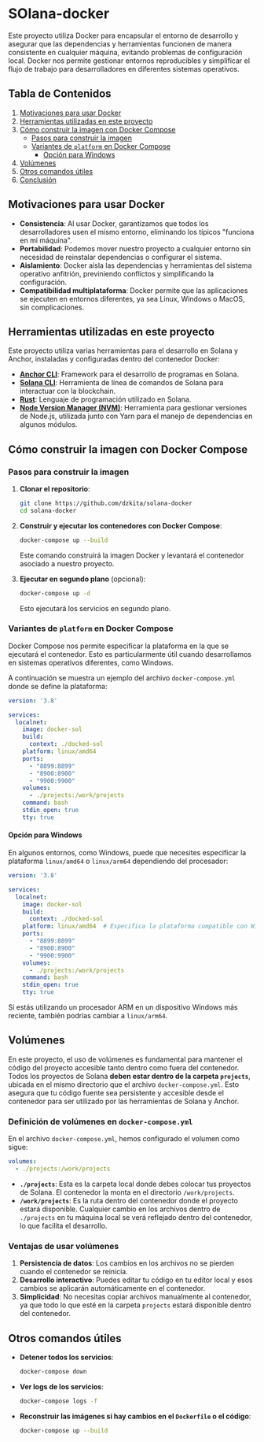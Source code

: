 # SOlana-docker 

Este proyecto utiliza Docker para encapsular el entorno de desarrollo y asegurar que las dependencias y herramientas funcionen de manera consistente en cualquier máquina, evitando problemas de configuración local. Docker nos permite gestionar entornos reproducibles y simplificar el flujo de trabajo para desarrolladores en diferentes sistemas operativos.
## Tabla de Contenidos
1. [Motivaciones para usar Docker](#motivaciones-para-usar-docker)
2. [Herramientas utilizadas en este proyecto](#herramientas-utilizadas-en-este-proyecto)
3. [Cómo construir la imagen con Docker Compose](#cómo-construir-la-imagen-con-docker-compose)
   - [Pasos para construir la imagen](#pasos-para-construir-la-imagen)
   - [Variantes de `platform` en Docker Compose](#variantes-de-platform-en-docker-compose)
     - [Opción para Windows](#opción-para-windows)
4. [Volúmenes](#volúmenes)
5. [Otros comandos útiles](#otros-comandos-útiles)
6. [Conclusión](#conclusión)


## Motivaciones para usar Docker

- **Consistencia**: Al usar Docker, garantizamos que todos los desarrolladores usen el mismo entorno, eliminando los típicos "funciona en mi máquina".
- **Portabilidad**: Podemos mover nuestro proyecto a cualquier entorno sin necesidad de reinstalar dependencias o configurar el sistema.
- **Aislamiento**: Docker aísla las dependencias y herramientas del sistema operativo anfitrión, previniendo conflictos y simplificando la configuración.
- **Compatibilidad multiplataforma**: Docker permite que las aplicaciones se ejecuten en entornos diferentes, ya sea Linux, Windows o MacOS, sin complicaciones.

## Herramientas utilizadas en este proyecto

Este proyecto utiliza varias herramientas para el desarrollo en Solana y Anchor, instaladas y configuradas dentro del contenedor Docker:

- **[Anchor CLI](https://github.com/coral-xyz/anchor)**: Framework para el desarrollo de programas en Solana.
- **[Solana CLI](https://docs.solana.com/cli)**: Herramienta de línea de comandos de Solana para interactuar con la blockchain.
- **[Rust](https://www.rust-lang.org/)**: Lenguaje de programación utilizado en Solana.
- **[Node Version Manager (NVM)](https://github.com/nvm-sh/nvm)**: Herramienta para gestionar versiones de Node.js, utilizada junto con Yarn para el manejo de dependencias en algunos módulos.

## Cómo construir la imagen con Docker Compose

### Pasos para construir la imagen

1. **Clonar el repositorio**:
   ```bash
   git clone https://github.com/dzkita/solana-docker
   cd solana-docker
   ```

2. **Construir y ejecutar los contenedores con Docker Compose**:
   ```bash
   docker-compose up --build
   ```

   Este comando construirá la imagen Docker y levantará el contenedor asociado a nuestro proyecto.

3. **Ejecutar en segundo plano** (opcional):
   ```bash
   docker-compose up -d
   ```

   Esto ejecutará los servicios en segundo plano.

### Variantes de `platform` en Docker Compose

Docker Compose nos permite especificar la plataforma en la que se ejecutará el contenedor. Esto es particularmente útil cuando desarrollamos en sistemas operativos diferentes, como Windows.

A continuación se muestra un ejemplo del archivo `docker-compose.yml` donde se define la plataforma:

```yaml
version: '3.8'

services:
  localnet:
    image: docker-sol
    build:
      context: ./docked-sol
    platform: linux/amd64
    ports:
      - "8899:8899"
      - "8900:8900"
      - "9900:9900"
    volumes:
      - ./projects:/work/projects
    command: bash
    stdin_open: true
    tty: true
```

#### Opción para Windows

En algunos entornos, como Windows, puede que necesites especificar la plataforma `linux/amd64` o `linux/arm64` dependiendo del procesador:

```yaml
version: '3.8'

services:
  localnet:
    image: docker-sol
    build:
      context: ./docked-sol
    platform: linux/amd64  # Especifica la plataforma compatible con Windows
    ports:
      - "8899:8899"
      - "8900:8900"
      - "9900:9900"
    volumes:
      - ./projects:/work/projects
    command: bash
    stdin_open: true
    tty: true
```

Si estás utilizando un procesador ARM en un dispositivo Windows más reciente, también podrías cambiar a `linux/arm64`.

## Volúmenes

En este proyecto, el uso de volúmenes es fundamental para mantener el código del proyecto accesible tanto dentro como fuera del contenedor. Todos los proyectos de Solana **deben estar dentro de la carpeta `projects`**, ubicada en el mismo directorio que el archivo `docker-compose.yml`. Esto asegura que tu código fuente sea persistente y accesible desde el contenedor para ser utilizado por las herramientas de Solana y Anchor.

### Definición de volúmenes en `docker-compose.yml`

En el archivo `docker-compose.yml`, hemos configurado el volumen como sigue:

```yaml
volumes:
  - ./projects:/work/projects
```

- **`./projects`**: Esta es la carpeta local donde debes colocar tus proyectos de Solana. El contenedor la monta en el directorio `/work/projects`.
- **`/work/projects`**: Es la ruta dentro del contenedor donde el proyecto estará disponible. Cualquier cambio en los archivos dentro de `./projects` en tu máquina local se verá reflejado dentro del contenedor, lo que facilita el desarrollo.

### Ventajas de usar volúmenes

1. **Persistencia de datos**: Los cambios en los archivos no se pierden cuando el contenedor se reinicia.
2. **Desarrollo interactivo**: Puedes editar tu código en tu editor local y esos cambios se aplicarán automáticamente en el contenedor.
3. **Simplicidad**: No necesitas copiar archivos manualmente al contenedor, ya que todo lo que esté en la carpeta `projects` estará disponible dentro del contenedor.

## Otros comandos útiles

- **Detener todos los servicios**:
  ```bash
  docker-compose down
  ```

- **Ver logs de los servicios**:
  ```bash
  docker-compose logs -f
  ```

- **Reconstruir las imágenes si hay cambios en el `Dockerfile` o el código**:
  ```bash
  docker-compose up --build
  ```

